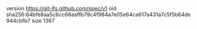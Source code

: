 version https://git-lfs.github.com/spec/v1
oid sha256:64bfe8aa5c6cc68aaffb79c4f984a7e05e64ca617a431a7c5f5b64de944cbfb7
size 1367
